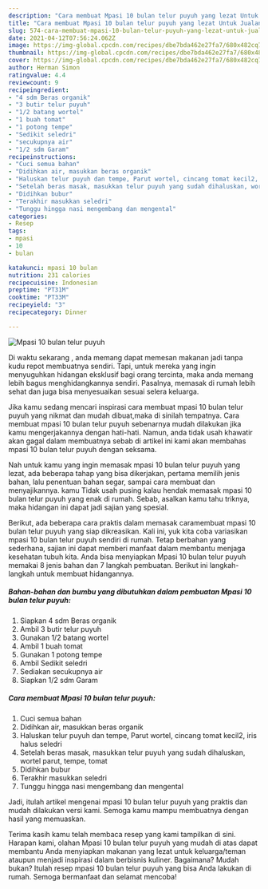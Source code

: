 ```yaml
---
description: "Cara membuat Mpasi 10 bulan telur puyuh yang lezat Untuk Jualan"
title: "Cara membuat Mpasi 10 bulan telur puyuh yang lezat Untuk Jualan"
slug: 574-cara-membuat-mpasi-10-bulan-telur-puyuh-yang-lezat-untuk-jualan
date: 2021-04-12T07:56:24.062Z
image: https://img-global.cpcdn.com/recipes/dbe7bda462e27fa7/680x482cq70/mpasi-10-bulan-telur-puyuh-foto-resep-utama.jpg
thumbnail: https://img-global.cpcdn.com/recipes/dbe7bda462e27fa7/680x482cq70/mpasi-10-bulan-telur-puyuh-foto-resep-utama.jpg
cover: https://img-global.cpcdn.com/recipes/dbe7bda462e27fa7/680x482cq70/mpasi-10-bulan-telur-puyuh-foto-resep-utama.jpg
author: Herman Simon
ratingvalue: 4.4
reviewcount: 9
recipeingredient:
- "4 sdm Beras organik"
- "3 butir telur puyuh"
- "1/2 batang wortel"
- "1 buah tomat"
- "1 potong tempe"
- "Sedikit seledri"
- "secukupnya air"
- "1/2 sdm Garam"
recipeinstructions:
- "Cuci semua bahan"
- "Didihkan air, masukkan beras organik"
- "Haluskan telur puyuh dan tempe, Parut wortel, cincang tomat kecil2, iris halus seledri"
- "Setelah beras masak, masukkan telur puyuh yang sudah dihaluskan, wortel parut, tempe, tomat"
- "Didihkan bubur"
- "Terakhir masukkan seledri"
- "Tunggu hingga nasi mengembang dan mengental"
categories:
- Resep
tags:
- mpasi
- 10
- bulan

katakunci: mpasi 10 bulan 
nutrition: 231 calories
recipecuisine: Indonesian
preptime: "PT31M"
cooktime: "PT33M"
recipeyield: "3"
recipecategory: Dinner

---
```



![Mpasi 10 bulan telur puyuh](https://img-global.cpcdn.com/recipes/dbe7bda462e27fa7/680x482cq70/mpasi-10-bulan-telur-puyuh-foto-resep-utama.jpg)

Di waktu  sekarang , anda memang dapat memesan makanan jadi tanpa kudu repot membuatnya sendiri. Tapi, untuk mereka yang ingin menyuguhkan hidangan eksklusif bagi orang tercinta, maka anda memang lebih bagus menghidangkannya sendiri. Pasalnya, memasak di rumah lebih sehat dan juga bisa menyesuaikan sesuai selera keluarga.

Jika kamu sedang mencari inspirasi cara membuat mpasi 10 bulan telur puyuh yang nikmat dan mudah dibuat,maka di sinilah tempatnya. Cara membuat mpasi 10 bulan telur puyuh  sebenarnya mudah dilakukan jika kamu mengerjakannya dengan hati-hati. Namun, anda tidak usah khawatir akan gagal dalam membuatnya 
sebab di artikel ini kami akan membahas mpasi 10 bulan telur puyuh dengan seksama.  



Nah untuk kamu yang ingin memasak mpasi 10 bulan telur puyuh yang lezat, ada beberapa tahap yang bisa dikerjakan, pertama memilih jenis bahan, lalu penentuan bahan segar, sampai cara membuat dan menyajikannya. kamu Tidak usah pusing kalau hendak memasak mpasi 10 bulan telur puyuh yang enak di rumah. Sebab, asalkan kamu  tahu triknya, maka hidangan ini dapat jadi sajian yang spesial.

Berikut, ada beberapa cara praktis  dalam memasak caramembuat mpasi 10 bulan telur puyuh yang siap dikreasikan. Kali ini, yuk kita coba variasikan mpasi 10 bulan telur puyuh sendiri di rumah. Tetap berbahan yang sederhana, sajian ini dapat memberi manfaat dalam membantu menjaga kesehatan tubuh kita. Anda bisa menyiapkan Mpasi 10 bulan telur puyuh memakai 8 jenis bahan dan 7 langkah pembuatan. Berikut ini langkah-langkah untuk membuat hidangannya.

<!--inarticleads1-->

##### Bahan-bahan dan bumbu yang dibutuhkan dalam pembuatan Mpasi 10 bulan telur puyuh:

1. Siapkan 4 sdm Beras organik
1. Ambil 3 butir telur puyuh
1. Gunakan 1/2 batang wortel
1. Ambil 1 buah tomat
1. Gunakan 1 potong tempe
1. Ambil Sedikit seledri
1. Sediakan secukupnya air
1. Siapkan 1/2 sdm Garam




<!--inarticleads2-->

##### Cara membuat Mpasi 10 bulan telur puyuh:

1. Cuci semua bahan
1. Didihkan air, masukkan beras organik
1. Haluskan telur puyuh dan tempe, Parut wortel, cincang tomat kecil2, iris halus seledri
1. Setelah beras masak, masukkan telur puyuh yang sudah dihaluskan, wortel parut, tempe, tomat
1. Didihkan bubur
1. Terakhir masukkan seledri
1. Tunggu hingga nasi mengembang dan mengental




Jadi, itulah artikel mengenai  mpasi 10 bulan telur puyuh  yang praktis dan mudah dilakukan versi kami. Semoga kamu mampu membuatnya dengan hasil yang memuaskan. 

Terima kasih kamu telah membaca resep yang kami tampilkan di sini. Harapan kami, olahan  Mpasi 10 bulan telur puyuh yang mudah di atas dapat membantu Anda menyiapkan makanan yang lezat untuk keluarga/teman ataupun menjadi inspirasi dalam berbisnis kuliner. Bagaimana? Mudah bukan? Itulah resep mpasi 10 bulan telur puyuh yang bisa Anda lakukan di rumah. Semoga bermanfaat dan selamat mencoba!

